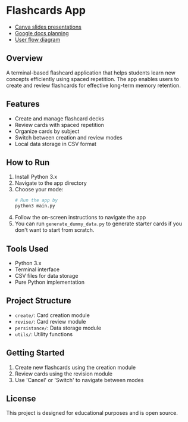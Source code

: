 # Flashcards App

- [Canva slides presentations](https://www.canva.com/design/DAGuZczWVRc/ZMxGSdx6RhIzyRGwfOZV5A/view?utm_content=DAGuZczWVRc&utm_campaign=designshare&utm_medium=link2&utm_source=uniquelinks&utlId=hfbe1031387)
- [Google docs planning](https://docs.google.com/document/d/11sZXK0he8QLltlNNAk2IMiegufP-iLNrABTJahO3L6E/edit?usp=sharing)
- [User flow diagram](https://www.figma.com/board/tKakUKhqTP3u4VEMns2s0C/Python-Assignment?node-id=0-1&p=f&t=8CTAsTA3qiDRxMDf-0) 

## Overview
A terminal-based flashcard application that helps students learn new concepts efficiently using spaced repetition. The app enables users to create and review flashcards for effective long-term memory retention.

## Features
- Create and manage flashcard decks
- Review cards with spaced repetition
- Organize cards by subject
- Switch between creation and review modes
- Local data storage in CSV format

## How to Run
1. Install Python 3.x
2. Navigate to the app directory
3. Choose your mode:
   ```bash
   # Run the app by
   python3 main.py
   ```
4. Follow the on-screen instructions to navigate the app
5. You can run `generate_dummy_data.py` to generate starter cards if you don't want to start from scratch.
## Tools Used
- Python 3.x
- Terminal interface
- CSV files for data storage
- Pure Python implementation

## Project Structure
- `create/`: Card creation module
- `revise/`: Card review module
- `persistance/`: Data storage module
- `utils/`: Utility functions

## Getting Started
1. Create new flashcards using the creation module
2. Review cards using the revision module
3. Use 'Cancel' or 'Switch' to navigate between modes

## License
This project is designed for educational purposes and is open source.
